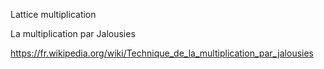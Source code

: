 Lattice multiplication

La multiplication par Jalousies


https://fr.wikipedia.org/wiki/Technique_de_la_multiplication_par_jalousies

